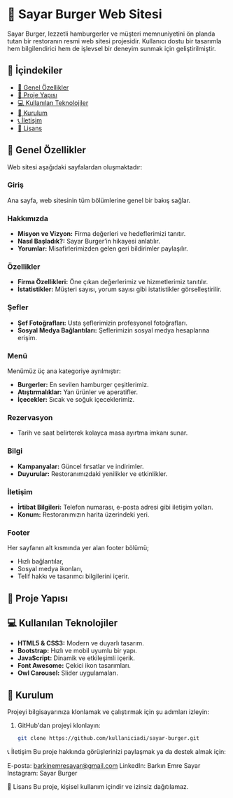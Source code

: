 # 🍔 Sayar Burger Web Sitesi  

Sayar Burger, lezzetli hamburgerler ve müşteri memnuniyetini ön planda tutan bir restoranın resmi web sitesi projesidir. Kullanıcı dostu bir tasarımla hem bilgilendirici hem de işlevsel bir deneyim sunmak için geliştirilmiştir.  

## 📄 İçindekiler  

- [🔑 Genel Özellikler](#-genel-özellikler)  
- [📂 Proje Yapısı](#-proje-yapısı)  
- [💻 Kullanılan Teknolojiler](#-kullanılan-teknolojiler)  
- [🚀 Kurulum](#-kurulum)  
- [📞 İletişim](#-iletişim)  
- [📜 Lisans](#-lisans)  

## 🔑 Genel Özellikler  

Web sitesi aşağıdaki sayfalardan oluşmaktadır:  

### Giriş  
Ana sayfa, web sitesinin tüm bölümlerine genel bir bakış sağlar.  

### Hakkımızda  
- **Misyon ve Vizyon:** Firma değerleri ve hedeflerimizi tanıtır.  
- **Nasıl Başladık?:** Sayar Burger’in hikayesi anlatılır.  
- **Yorumlar:** Misafirlerimizden gelen geri bildirimler paylaşılır.  

### Özellikler  
- **Firma Özellikleri:** Öne çıkan değerlerimiz ve hizmetlerimiz tanıtılır.  
- **İstatistikler:** Müşteri sayısı, yorum sayısı gibi istatistikler görselleştirilir.  

### Şefler  
- **Şef Fotoğrafları:** Usta şeflerimizin profesyonel fotoğrafları.  
- **Sosyal Medya Bağlantıları:** Şeflerimizin sosyal medya hesaplarına erişim.  

### Menü  
Menümüz üç ana kategoriye ayrılmıştır:  
- **Burgerler:** En sevilen hamburger çeşitlerimiz.  
- **Atıştırmalıklar:** Yan ürünler ve aperatifler.  
- **İçecekler:** Sıcak ve soğuk içeceklerimiz.  

### Rezervasyon  
- Tarih ve saat belirterek kolayca masa ayırtma imkanı sunar.  

### Bilgi  
- **Kampanyalar:** Güncel fırsatlar ve indirimler.  
- **Duyurular:** Restoranımızdaki yenilikler ve etkinlikler.  

### İletişim  
- **İrtibat Bilgileri:** Telefon numarası, e-posta adresi gibi iletişim yolları.  
- **Konum:** Restoranımızın harita üzerindeki yeri.  

### Footer  
Her sayfanın alt kısmında yer alan footer bölümü;  
- Hızlı bağlantılar,  
- Sosyal medya ikonları,  
- Telif hakkı ve tasarımcı bilgilerini içerir.  

## 📂 Proje Yapısı


## 💻 Kullanılan Teknolojiler  

- **HTML5 & CSS3:** Modern ve duyarlı tasarım.  
- **Bootstrap:** Hızlı ve mobil uyumlu bir yapı.  
- **JavaScript:** Dinamik ve etkileşimli içerik.  
- **Font Awesome:** Çekici ikon tasarımları.  
- **Owl Carousel:** Slider uygulamaları.  

## 🚀 Kurulum  

Projeyi bilgisayarınıza klonlamak ve çalıştırmak için şu adımları izleyin:  

1. GitHub'dan projeyi klonlayın:  
   ```bash
   git clone https://github.com/kullaniciadi/sayar-burger.git
   
📞 İletişim
Bu proje hakkında görüşlerinizi paylaşmak ya da destek almak için:

E-posta: barkinemresayar@gmail.com
LinkedIn: Barkın Emre Sayar
Instagram: Sayar Burger

📜 Lisans
Bu proje, kişisel kullanım içindir ve izinsiz dağıtılamaz.


